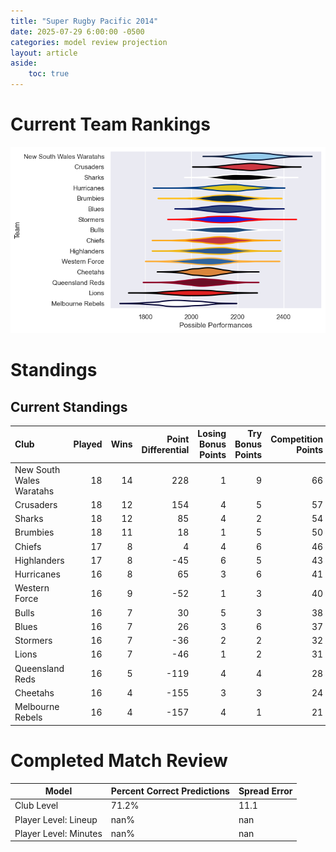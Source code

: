 ```yaml
---  
title: "Super Rugby Pacific 2014"  
date: 2025-07-29 6:00:00 -0500  
categories: model review projection  
layout: article  
aside:  
    toc: true  
---
```

# Current Team Rankings


![Club Rankings](plots/rankings_Super_Rugby_Pacific_2014.png)
# Standings

## Current Standings


| Club                     |   Played |   Wins |   Point Differential |   Losing Bonus Points |   Try Bonus Points |   Competition Points |
|:-------------------------|---------:|-------:|---------------------:|----------------------:|-------------------:|---------------------:|
| New South Wales Waratahs |       18 |     14 |                  228 |                     1 |                  9 |                   66 |
| Crusaders                |       18 |     12 |                  154 |                     4 |                  5 |                   57 |
| Sharks                   |       18 |     12 |                   85 |                     4 |                  2 |                   54 |
| Brumbies                 |       18 |     11 |                   18 |                     1 |                  5 |                   50 |
| Chiefs                   |       17 |      8 |                    4 |                     4 |                  6 |                   46 |
| Highlanders              |       17 |      8 |                  -45 |                     6 |                  5 |                   43 |
| Hurricanes               |       16 |      8 |                   65 |                     3 |                  6 |                   41 |
| Western Force            |       16 |      9 |                  -52 |                     1 |                  3 |                   40 |
| Bulls                    |       16 |      7 |                   30 |                     5 |                  3 |                   38 |
| Blues                    |       16 |      7 |                   26 |                     3 |                  6 |                   37 |
| Stormers                 |       16 |      7 |                  -36 |                     2 |                  2 |                   32 |
| Lions                    |       16 |      7 |                  -46 |                     1 |                  2 |                   31 |
| Queensland Reds          |       16 |      5 |                 -119 |                     4 |                  4 |                   28 |
| Cheetahs                 |       16 |      4 |                 -155 |                     3 |                  3 |                   24 |
| Melbourne Rebels         |       16 |      4 |                 -157 |                     4 |                  1 |                   21 |



# Completed Match Review


| Model | Percent Correct Predictions | Spread Error |
| ------ | ------ | ------ |
| Club Level | 71.2% | 11.1 |
| Player Level: Lineup | nan% | nan |
| Player Level: Minutes | nan% | nan |

